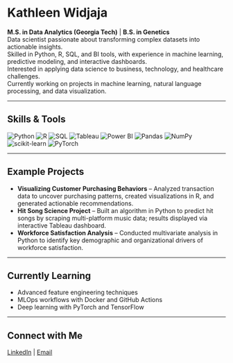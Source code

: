 # Kathleen Widjaja

**M.S. in Data Analytics (Georgia Tech)** | **B.S. in Genetics**  
Data scientist passionate about transforming complex datasets into actionable insights.  
Skilled in Python, R, SQL, and BI tools, with experience in machine learning, predictive modeling, and interactive dashboards.  
Interested in applying data science to business, technology, and healthcare challenges.  
Currently working on projects in machine learning, natural language processing, and data visualization.

---

## Skills & Tools

![Python](https://img.shields.io/badge/Python-3776AB?logo=python&logoColor=white)
![R](https://img.shields.io/badge/R-276DC3?logo=r&logoColor=white)
![SQL](https://img.shields.io/badge/SQL-4479A1?logo=postgresql&logoColor=white)
![Tableau](https://img.shields.io/badge/Tableau-E97627?logo=tableau&logoColor=white)
![Power BI](https://img.shields.io/badge/Power%20BI-F2C811?logo=powerbi&logoColor=black)
![Pandas](https://img.shields.io/badge/Pandas-150458?logo=pandas)
![NumPy](https://img.shields.io/badge/NumPy-013243?logo=numpy)
![scikit-learn](https://img.shields.io/badge/scikit--learn-F7931E?logo=scikit-learn)
![PyTorch](https://img.shields.io/badge/PyTorch-EE4C2C?logo=pytorch&logoColor=white)

---

## Example Projects

- **Visualizing Customer Purchasing Behaviors** – Analyzed transaction data to uncover purchasing patterns, created visualizations in R, and generated actionable recommendations. 
- **Hit Song Science Project** – Built an algorithm in Python to predict hit songs by scraping multi-platform music data; results displayed via interactive Tableau dashboard. 
- **Workforce Satisfaction Analysis** – Conducted multivariate analysis in Python to identify key demographic and organizational drivers of workforce satisfaction.

---

## Currently Learning

- Advanced feature engineering techniques  
- MLOps workflows with Docker and GitHub Actions  
- Deep learning with PyTorch and TensorFlow  

---

## Connect with Me

[LinkedIn](https://www.linkedin.com/in/kathleenwidjaja/) | [Email](mailto:widjaja.kathleen@gmail.com)


